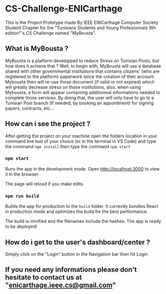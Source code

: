 # CS-Challenge-ENICarthage

This is the Project Prototype made By IEEE ENICarthage Computer Society Student Chapter for the "Tunisians Students and Young Profesionnals 9th edition"'s CS Challenge named "MyBousta".

## What is MyBousta ?

MyBousta is a platform developped to reduce Stress on Tunisian Posts, but how does it achieve that ?
Well, to begin with, MyBousta will use a database shared with other governmental institutions that contains citizens' (who are registered to the platform) paperwork since the creation of their account.
Mybousta then will re-use those document (if valid or not expired) which will greatly decrease stress on those institutions, also, when using Mybousta, a form will appear containing additionnal informations needed to complete those services.
By doing that, the user will only have to go to a Tunisian Post branch (If needed, by booking an appointment) for signing papers, contracts, etc...

## How can i see the project ?

After getting the project on your machine open the folders location in your command line tool of your choice (or in the terminal in VS Code) and type the command `npm install` then type the command `npm start`

### `npm start`

Runs the app in the development mode.
Open [http://localhost:3000](http://localhost:3000) to view it in the browser.

The page will reload if you make edits.

### `npm run build`

Builds the app for production to the `build` folder.
It correctly bundles React in production mode and optimizes the build for the best performance.

The build is minified and the filenames include the hashes.
The app is ready to be deployed!

## How do i get to the user's dashboard/center ?

Simply click on the "Login" button in the Navigation bar then hit Login

## If you need any informations please don't hesitate to contact us at "enicarthage.ieee.cs@gmail.com"
